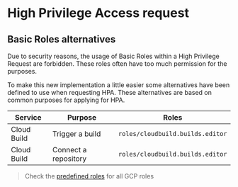 # High Privilege Access request

## Basic Roles alternatives
Due to security reasons, the usage of Basic Roles within a High Privilege Request are forbidden. These roles often have 
too much permission for the purposes.

To make this new implementation a little easier some alternatives have been defined to use when requesting HPA. These 
alternatives are based on common purposes for applying for HPA.

Service | Purpose | Roles
--- | --- | ---
Cloud Build | Trigger a build | `roles/cloudbuild.builds.editor`
Cloud Build | Connect a repository | `roles/cloudbuild.builds.editor`

> Check the [predefined roles](https://cloud.google.com/iam/docs/understanding-roles#predefined_roles) for all GCP roles
